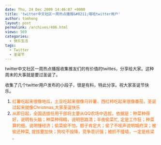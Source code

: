 ```yaml
---
date: Thu, 24 Dec 2009 14:46:07 +0000
title: 'twitter中文社区一周热点播报&#8211;嘻哈twitter用户'
author: tomheng
layout: post
permalink: /archives/406.html
views: 569
categories:
  - 快乐生活
tags:
  - Twitter
  - 圣诞节
---
```

twitter中文社区一周热点播报收集推友们的有价值的twittes，分享给大家。这种周末的大事就是要过圣诞了。

收集了几个twitter用户发布的小段子，很是有料，特此分享。祝大家圣诞节快乐。

  1. <span style="color: #ff6600;">红薯吃起来很像地瓜，土豆吃起来很像马铃薯，西红柿吃起来很像番茄，圣诞过起来就像Christmas,大家圣诞快乐</span>
  2. <span style="color: #ff6600;">从即日起，全国选拔任用干部将主要从QQ农场中选拔。依据是：种菜种得好，说明有头脑；种菜种得精，说明思路清；半夜偷菜忙, 定是工作狂；种菜算的细，说明懂经济；偷菜偷不怕，胆子肯定大；偷了不吱声说明城府深；被偷还种菜, 提拔要加快；狗咬不投降，竞争意识强；被抓不撞墙，一定是栋梁 。</span>
